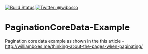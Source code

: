 [![Build Status](https://travis-ci.org/wibosco/PaginationCoreData-Example.svg)](https://travis-ci.org/wibosco/PaginationCoreData-Example)
<a href="https://twitter.com/wibosco"><img src="https://img.shields.io/badge/twitter-@wibosco-blue.svg?style=flat" alt="Twitter: @wibosco" /></a>

# PaginationCoreData-Example
Pagination core data example as shown in the this article - http://williamboles.me/thinking-about-the-pages-when-paginating/
